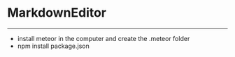 # MarkdownEditor
---
* install meteor in the computer and create the .meteor folder
* npm install package.json
